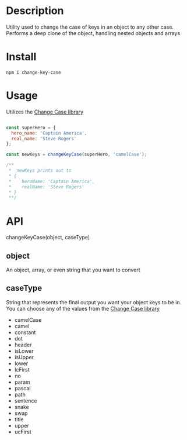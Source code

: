 # Description
Utility used to change the case of keys in an object to any other case. Performs a deep clone of the object, handling
nested objects and arrays

# Install
```
npm i change-key-case
```

# Usage
Utilizes the [Change Case library](https://github.com/blakeembrey/change-case#readme)

```javascript

const superHero = {
  hero_name: 'Captain America',
  real_name: 'Steve Rogers'
};

const newKeys = changeKeyCase(superHero, 'camelCase');

/**
 *  newKeys prints out to
 * {
 *    heroName: 'Captain America',
 *    realName: 'Steve Rogers'
 * }
 **/

```

# API
changeKeyCase(object, caseType)

## object
An object, array, or even string that you want to convert

## caseType
String that represents the final output you want your object keys to be in. You can choose any of the values from the
[Change Case library](https://github.com/blakeembrey/change-case#readme)

- camelCase
- camel
- constant
- dot
- header
- isLower
- isUpper
- lower
- lcFirst
- no
- param
- pascal
- path
- sentence
- snake
- swap
- title
- upper
- ucFirst
